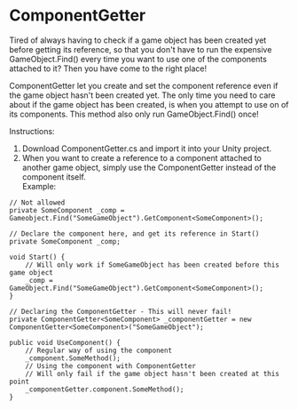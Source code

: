 ComponentGetter
===========

Tired of always having to check if a game object has been created yet before getting its reference, so that you don't have to run the expensive GameObject.Find() every time you want to use one of the components attached to it? Then you have come to the right place!

ComponentGetter let you create and set the component reference even if the game object hasn't been created yet. The only time you need to care about if the game object has been created, is when you attempt to use on of its components. This method also only run GameObject.Find() once!

Instructions:<br/>
1. Download ComponentGetter.cs and import it into your Unity project.<br/>
2. When you want to create a reference to a component attached to another game object, simply use the ComponentGetter instead of the component itself. <br/>
Example:<br/>
```
// Not allowed
private SomeComponent _comp = Gameobject.Find("SomeGameObject").GetComponent<SomeComponent>();

// Declare the component here, and get its reference in Start()
private SomeComponent _comp;

void Start() {
    // Will only work if SomeGameObject has been created before this game object
    _comp = GameObject.Find("SomeGameObject").GetComponent<SomeComponent>();
}

// Declaring the ComponentGetter - This will never fail!
private ComponentGetter<SomeComponent> _componentGetter = new ComponentGetter<SomeComponent>("SomeGameObject"); 

public void UseComponent() {
    // Regular way of using the component
    _component.SomeMethod();
    // Using the component with ComponentGetter
    // Will only fail if the game object hasn't been created at this point
    _componentGetter.component.SomeMethod();
}
```
